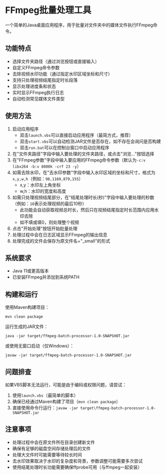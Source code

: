 # FFmpeg批量处理工具

一个简单的Java桌面应用程序，用于批量对文件夹中的媒体文件执行FFmpeg命令。

## 功能特点

- 选择文件夹路径（通过浏览按钮或直接输入）
- 自定义FFmpeg命令参数
- 去除视频水印功能（通过指定水印区域坐标和尺寸）
- 支持只处理视频结尾指定时长段落
- 显示处理进度条和状态
- 实时显示FFmpeg执行日志
- 自动检测常见媒体文件类型

## 使用方法

1. 启动应用程序
   - 双击`launch.vbs`可以直接启动应用程序（最简方式，推荐）
   - 双击`start.vbs`可以自动检测JAR文件是否存在，如不存在会询问是否构建
   - 双击`run.bat`可以在控制台窗口中启动应用程序
2. 在"文件夹路径"字段中输入要处理的文件夹路径，或点击"浏览..."按钮选择
3. 在"FFmpeg参数"字段中输入要应用的FFmpeg命令参数（默认为`-c:v libx264 -b:v 8000k -crf 23 -y`）
4. 如需去除水印，在"去水印参数"字段中输入水印区域的坐标和尺寸，格式为`x,y,w,h`（例如：`98,1169,879,155`）
   - x,y：水印左上角坐标
   - w,h：水印的宽度和高度
5. 如需只处理视频结尾部分，在"结尾处理时长(秒)"字段中输入要处理的秒数（例如：`10`表示处理视频的最后10秒）
   - 此功能会自动获取视频总时长，然后只在视频结尾指定时长范围内应用水印去除
   - 如不填或填0，则处理整个视频
6. 点击"开始处理"按钮开始批量处理
7. 处理过程中会在日志区域显示FFmpeg的输出信息
8. 处理完成的文件会保存为原文件名+"_small"的形式

## 系统要求

- Java 11或更高版本
- 已安装FFmpeg并添加到系统PATH

## 构建和运行

使用Maven构建项目：

```
mvn clean package
```

运行生成的JAR文件：

```
java -jar target/ffmpeg-batch-processor-1.0-SNAPSHOT.jar
```

或使用无窗口启动（仅Windows）：

```
javaw -jar target/ffmpeg-batch-processor-1.0-SNAPSHOT.jar
```

## 问题排查

如果VBS脚本无法运行，可能是由于编码或权限问题，请尝试：

1. 使用`launch.vbs`（最简单的脚本）
2. 确保已经通过Maven构建了项目（`mvn clean package`）
3. 直接使用命令行运行：`javaw -jar target\ffmpeg-batch-processor-1.0-SNAPSHOT.jar`

## 注意事项

- 处理过程中会在原文件所在目录创建新文件
- 确保有足够的磁盘空间存储处理后的文件
- 处理大文件时可能需要等待较长时间
- 去水印效果取决于水印的复杂度和背景，参数调整可能需要多次尝试
- 使用结尾处理时长功能需要确保ffprobe可用（与ffmpeg一起安装） 